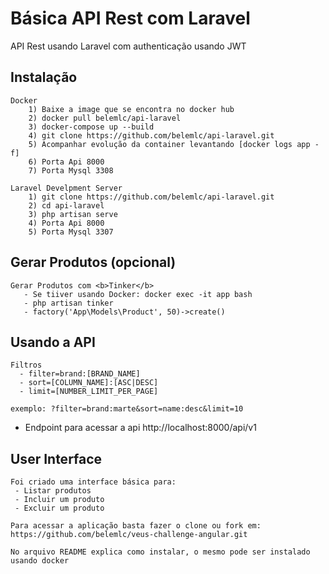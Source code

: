 <!-- ## Docker  Hub
<p>belemlc/laravel-api</p> -->

# Básica API Rest com Laravel

API Rest usando Laravel com authenticação usando JWT

## Instalação
    Docker
        1) Baixe a image que se encontra no docker hub
        2) docker pull belemlc/api-laravel
        3) docker-compose up --build
        4) git clone https://github.com/belemlc/api-laravel.git
        5) Acompanhar evolução da container levantando [docker logs app -f]
        6) Porta Api 8000
        7) Porta Mysql 3308

    Laravel Develpment Server
        1) git clone https://github.com/belemlc/api-laravel.git
        2) cd api-laravel
        3) php artisan serve
        4) Porta Api 8000
        5) Porta Mysql 3307



## Gerar Produtos (opcional)
    Gerar Produtos com <b>Tinker</b>
       - Se tiiver usando Docker: docker exec -it app bash
       - php artisan tinker
       - factory('App\Models\Product', 50)->create()

## Usando a API

    Filtros
      - filter=brand:[BRAND_NAME]
      - sort=[COLUMN_NAME]:[ASC|DESC]
      - limit=[NUMBER_LIMIT_PER_PAGE]
     
    exemplo: ?filter=brand:marte&sort=name:desc&limit=10

* Endpoint para acessar a api
    http://localhost:8000/api/v1

## User Interface
    Foi criado uma interface básica para: 
     - Listar produtos
     - Incluir um produto 
     - Excluir um produto
    
    Para acessar a aplicação basta fazer o clone ou fork em:
    https://github.com/belemlc/veus-challenge-angular.git

    No arquivo README explica como instalar, o mesmo pode ser instalado usando docker

